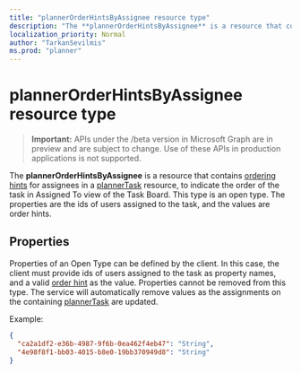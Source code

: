 ```yaml
---
title: "plannerOrderHintsByAssignee resource type"
description: "The **plannerOrderHintsByAssignee** is a resource that contains ordering hints for assignees in a plannerTask resource, to indicate the order of the task in Assigned To view of the Task Board."
localization_priority: Normal
author: "TarkanSevilmis"
ms.prod: "planner"
---
```


# plannerOrderHintsByAssignee resource type

> **Important:** APIs under the /beta version in Microsoft Graph are in preview and are subject to change. Use of these APIs in production applications is not supported.

The **plannerOrderHintsByAssignee** is a resource that contains [ordering hints](planner-order-hint-format.md) for assignees in a [plannerTask](plannertask.md) resource, to indicate the order of the task in Assigned To view of the Task Board.
This type is an open type. The properties are the ids of users assigned to the task, and the values are order hints.

## Properties
Properties of an Open Type can be defined by the client. In this case, the client must provide ids of users assigned to the task as property names, and a valid [order hint](planner-order-hint-format.md) as the value.
Properties cannot be removed from this type. The service will automatically remove values as the assignments on the containing [plannerTask](plannertask.md) are updated.

Example:

<!-- {
  "blockType": "resource",
  "optionalProperties": [

  ],
  "@odata.type": "microsoft.graph.plannerOrderHintsByAssignee"
}-->

```json
{
  "ca2a1df2-e36b-4987-9f6b-0ea462f4eb47": "String",
  "4e98f8f1-bb03-4015-b8e0-19bb370949d8": "String"
}

```

<!-- uuid: 8fcb5dbc-d5aa-4681-8e31-b001d5168d79
2015-10-25 14:57:30 UTC -->
<!-- {
  "type": "#page.annotation",
  "description": "plannerOrderHintsByAssignee resource",
  "keywords": "",
  "section": "documentation",
  "tocPath": ""
}-->
